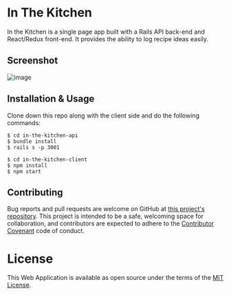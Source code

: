 # In The Kitchen

In the Kitchen is a single page app built with a Rails API back-end and React/Redux front-end. It provides the ability to log recipe ideas easily.

## Screenshot

![image](https://i.imgur.com/g7P5cnb.jpg)

## Installation & Usage

Clone down this repo along with the client side and do the following commands:
```
$ cd in-the-kitchen-api
$ bundle install
$ rails s -p 3001

$ cd in-the-kitchen-client
$ npm install
$ npm start
```

## Contributing
Bug reports and pull requests are welcome on GitHub at [this project's repository](https://github.com/umohm1/in-the-kitchen-client). This project is intended to be a safe, welcoming space for collaboration, and contributors are expected to adhere to the [Contributor Covenant](http://contributor-covenant.org/) code of conduct.

# License
This Web Application is available as open source under the terms of the [MIT License](https://opensource.org/licenses/MIT).
